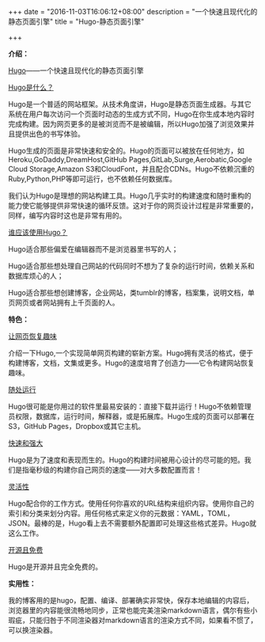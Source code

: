 +++
date = "2016-11-03T16:06:12+08:00"
description = "一个快速且现代化的静态页面引擎"
title = "Hugo-静态页面引擎"

+++

**介绍：**

[Hugo](http://gohugo.io/)——一个快速且现代化的静态页面引擎

<u>Hugo是什么？</u>

Hugo是一个普适的网站框架。从技术角度讲，Hugo是静态页面生成器。与其它系统在用户每次访问一个页面时动态的生成方式不同，Hugo在你生成本地内容时完成构建。因为网页更多的是被浏览而不是被编辑，所以Hugo加强了浏览效果并且提供出色的书写体验。

Hugo生成的页面是非常快速和安全的。Hugo的页面可以被放在任何地方，如Heroku,GoDaddy,DreamHost,GitHub Pages,GitLab,Surge,Aerobatic,Google Cloud Storage,Amazon S3和CloudFont，并且配合CDNs。Hugo不依赖沉重的Ruby,Python,PHP等即可运行，也不依赖任何数据库。

我们认为Hugo是理想的网站构建工具。Hugo几乎实时的构建速度和随时重构的能力使它能够提供非常快速的循环反馈。这对于你的网页设计过程是非常重要的，同样，编写内容时这也是非常有用的。

<u>谁应该使用Hugo？</u>

Hugo适合那些偏爱在编辑器而不是浏览器里书写的人；

Hugo适合那些想处理自己网站的代码同时不想为了复杂的运行时间，依赖关系和数据库烦心的人；

Hugo适合那些想创建博客，企业网站，类tumblr的博客，档案集，说明文档，单页网页或者网站拥有上千页面的人。

**特色：**

<u>让网页恢复趣味</u>

介绍一下Hugo,一个实现简单网页构建的崭新方案。Hugo拥有灵活的格式，便于构建博客，文档，文集或更多。Hugo的速度培育了创造力——它令构建网站恢复趣味。

<u>随处运行</u>

Hugo很可能是你用过的软件里最易安装的：直接下载并运行！Hugo不依赖管理员权限，数据库，运行时间，解释器，或是拓展库。Hugo生成的页面可以部署在S3，GitHub Pages，Dropbox或其它主机。

<u>快速和强大</u>

Hugo是为了速度和表现而生的。Hugo的构建时间被用心设计的尽可能的短。我们是指毫秒级的构建你自己网页的速度——对大多数配置而言！

<u>灵活性</u>

Hugo配合你的工作方式。使用任何你喜欢的URL结构来组织内容。使用你自己的索引和分类来划分内容。用任何格式来定义你的元数据：YAML，TOML，JSON。最棒的是，Hugo看上去不需要额外配置即可处理这些格式差异。Hugo就这么工作。

<u>开源且免费</u>

Hugo是开源并且完全免费的。

**实用性：**

我的博客用的是hugo，配置、编译、部署确实非常快，保存本地编辑的内容后，浏览器里的内容能很流畅地同步，正常也能完美渲染markdown语言，偶尔有些小瑕疵，只能归咎于不同渲染器对markdown语言的渲染方式不同，如果看不惯了，可以换渲染器。
